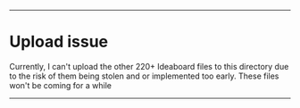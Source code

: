 
***

# Upload issue

Currently, I can't upload the other 220+ Ideaboard files to this directory due to the risk of them being stolen and or implemented too early. These files won't be coming for a while

***

